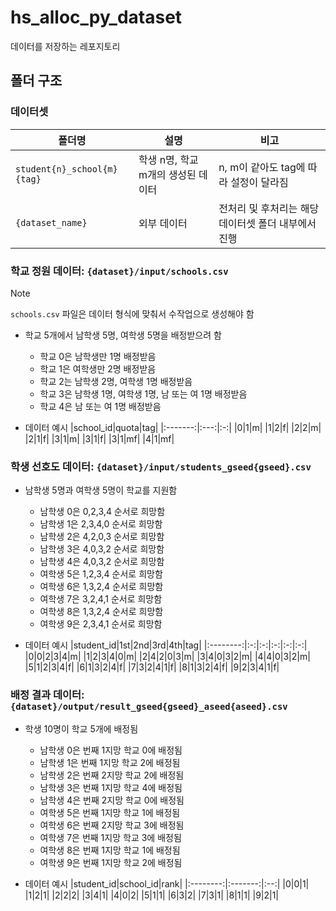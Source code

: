 # hs_alloc_py_dataset
데이터를 저장하는 레포지토리

## 폴더 구조
### 데이터셋
| 폴더명 | 설명 | 비고 |
| --- | --- | --- |
| `student{n}_school{m}{tag}` | 학생 n명, 학교 m개의 생성된 데이터 | n, m이 같아도 tag에 따라 설정이 달라짐 |
| `{dataset_name}` | 외부 데이터 | 전처리 및 후처리는 해당 데이터셋 폴더 내부에서 진행 |

### 학교 정원 데이터: `{dataset}/input/schools.csv`
> [!NOTE]
> `schools.csv` 파일은 데이터 형식에 맞춰서 수작업으로 생성해야 함

- 학교 5개에서 남학생 5명, 여학생 5명을 배정받으려 함
    - 학교 0은 남학생만 1명 배정받음
    - 학교 1은 여학생만 2명 배정받음
    - 학교 2는 남학생 2명, 여학생 1명 배정받음
    - 학교 3은 남학생 1명, 여학생 1명, 남 또는 여 1명 배정받음
    - 학교 4은 남 또는 여 1명 배정받음

- 데이터 예시
    |school_id|quota|tag|
    |:-------:|:---:|:-:|
    |0|1|m|
    |1|2|f|
    |2|2|m|
    |2|1|f|
    |3|1|m|
    |3|1|f|
    |3|1|mf|
    |4|1|mf|

### 학생 선호도 데이터: `{dataset}/input/students_gseed{gseed}.csv`
- 남학생 5명과 여학생 5명이 학교를 지원함
    - 남학생 0은 0,2,3,4 순서로 희망함
    - 남학생 1은 2,3,4,0 순서로 희망함
    - 남학생 2은 4,2,0,3 순서로 희망함
    - 남학생 3은 4,0,3,2 순서로 희망함
    - 남학생 4은 4,0,3,2 순서로 희망함
    - 여학생 5은 1,2,3,4 순서로 희망함
    - 여학생 6은 1,3,2,4 순서로 희망함
    - 여학생 7은 3,2,4,1 순서로 희망함
    - 여학생 8은 1,3,2,4 순서로 희망함
    - 여학생 9은 2,3,4,1 순서로 희망함

- 데이터 예시
    |student_id|1st|2nd|3rd|4th|tag|
    |:--------:|:-:|:-:|:-:|:-:|:-:|
    |0|0|2|3|4|m|
    |1|2|3|4|0|m|
    |2|4|2|0|3|m|
    |3|4|0|3|2|m|
    |4|4|0|3|2|m|
    |5|1|2|3|4|f|
    |6|1|3|2|4|f|
    |7|3|2|4|1|f|
    |8|1|3|2|4|f|
    |9|2|3|4|1|f|

### 배정 결과 데이터: `{dataset}/output/result_gseed{gseed}_aseed{aseed}.csv`
- 학생 10명이 학교 5개에 배정됨
    - 남학생 0은 번째 1지망 학교 0에 배정됨
    - 남학생 1은 번째 1지망 학교 2에 배정됨
    - 남학생 2은 번째 2지망 학교 2에 배정됨
    - 남학생 3은 번째 1지망 학교 4에 배정됨
    - 남학생 4은 번째 2지망 학교 0에 배정됨
    - 여학생 5은 번째 1지망 학교 1에 배정됨
    - 여학생 6은 번째 2지망 학교 3에 배정됨
    - 여학생 7은 번째 1지망 학교 3에 배정됨
    - 여학생 8은 번째 1지망 학교 1에 배정됨
    - 여학생 9은 번째 1지망 학교 2에 배정됨

- 데이터 예시
    |student_id|school_id|rank|
    |:--------:|:-------:|:--:|
    |0|0|1|
    |1|2|1|
    |2|2|2|
    |3|4|1|
    |4|0|2|
    |5|1|1|
    |6|3|2|
    |7|3|1|
    |8|1|1|
    |9|2|1|
